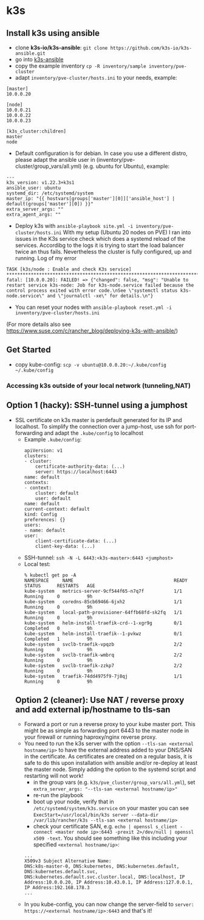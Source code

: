 # k3s

## Install k3s using ansible
* clone **k3s-io/k3s-ansible**: `git clone https://github.com/k3s-io/k3s-ansible.git`
* go into [k3s-ansible](./k3s-ansible/)
* copy the example inventory `cp -R inventory/sample inventory/pve-cluster`
* adapt `inventory/pve-cluster/hosts.ini` to your needs, example:
```
[master]
10.0.0.20

[node]
10.0.0.21
10.0.0.22
10.0.0.23

[k3s_cluster:children]
master
node
```
* Default configuration is for debian. In case you use a different distro, please adapt the ansible user in (inventory/pve-cluster/group_vars/all.yml) (e.g. ubuntu for Ubuntu), example:
```
---
k3s_version: v1.22.3+k3s1
ansible_user: ubuntu
systemd_dir: /etc/systemd/system
master_ip: "{{ hostvars[groups['master'][0]]['ansible_host'] | default(groups['master'][0]) }}"
extra_server_args: ""
extra_agent_args: ""
```
* Deploy k3s with `ansible-playbook site.yml -i inventory/pve-cluster/hosts.ini`
  With my setup (Ubuntu 20 nodes on PVE) I ran into issues in the K3s service check which does a systemd reload of the services. Accordibg to the logs it is trying to start the load balancer twice an thus fails. Nevertheless the cluster is fully configured, up and running. Log of my error
```
TASK [k3s/node : Enable and check K3s service] *************************************************************************
fatal: [10.0.0.20]: FAILED! => {"changed": false, "msg": "Unable to restart service k3s-node: Job for k3s-node.service failed because the control process exited with error code.\nSee \"systemctl status k3s-node.service\" and \"journalctl -xe\" for details.\n"}
```
* You can reset your nodes with `ansible-playbook reset.yml -i inventory/pve-cluster/hosts.ini`

(For more details also see https://www.suse.com/c/rancher_blog/deploying-k3s-with-ansible/)

## Get Started
* copy kube-config: `scp -v ubuntu@10.0.0.20:~/.kube/config ~/.kube/config`


### Accessing k3s outside of your local network (tunneling,NAT)

## Option 1 (hacky): SSH-tunnel using a jumphost
* SSL certificate on k3s master is perdefault generated for its IP and localhost. To simplify the connection over a jump-host, use ssh for port-forwarding and adapt the `.kube/config` to localhost
  * Example `.kube/config`:
    ```
    apiVersion: v1
    clusters:
    - cluster:
        certificate-authority-data: (...)
        server: https://localhost:6443
    name: default
    contexts:
    - context:
        cluster: default
        user: default
    name: default
    current-context: default
    kind: Config
    preferences: {}
    users:
    - name: default
    user:
        client-certificate-data: (...)
        client-key-data: (...)
    ```
  * SSH-tunnel: `ssh -N -L 6443:<k3s-master>:6443 <jumphost>`
  * Local test:
    ```
    % kubectl get po -A
    NAMESPACE     NAME                                     READY   STATUS      RESTARTS   AGE
    kube-system   metrics-server-9cf544f65-n7q7f           1/1     Running     0          9h
    kube-system   coredns-85cb69466-6jxh2                  1/1     Running     0          9h
    kube-system   local-path-provisioner-64ffb68fd-sk2fq   1/1     Running     0          9h
    kube-system   helm-install-traefik-crd--1-xgr9g        0/1     Completed   0          9h
    kube-system   helm-install-traefik--1-pvkwz            0/1     Completed   1          9h
    kube-system   svclb-traefik-vpqzb                      2/2     Running     0          9h
    kube-system   svclb-traefik-wmbrq                      2/2     Running     0          9h
    kube-system   svclb-traefik-zzkp7                      2/2     Running     0          9h
    kube-system   traefik-74dd4975f9-7j8qj                 1/1     Running     0          9h
    ```
  ## Option 2 (cleaner): Use NAT / reverse proxy and add external ip/hostname to tls-san
  * Forward a port or run a reverse proxy to your kube master port. This might be as simple as forwarding port 6443 to the master node in your firewall or running haproxy/nginx reverse proxy.
  * You need to run the k3s server with the option `--tls-san <external hostname/ip>` to have the external address added to your DNS/SAN in the certificate. As certificates are created on a regular basis, it is safe to do this upon installation with ansible and/or re-deploy at least the master node. Simply adding the option to the systemd script and restarting will not work!
    * in the group vars (e.g. `k3s/pve_cluster/group_vars/all.yml`), set `extra_server_args: "--tls-san <external hostname/ip>"`
    * re-run the playbook
    * boot up your node, verify that in `/etc/systemd/system/k3s.service` on your master you can see `ExecStart=/usr/local/bin/k3s server --data-dir /var/lib/rancher/k3s --tls-san <external hostname/ip>`
    * check your certificate SAN, e.g. `echo | openssl s_client -connect <master node ip>:6443 -prexit 2>/dev/null | openssl x509 -text`. You should see something like this including your specified `<external hostname/ip>`:
    ```
    ...
    X509v3 Subject Alternative Name:
    DNS:k8s-master-0, DNS:kubernetes, DNS:kubernetes.default, DNS:kubernetes.default.svc, DNS:kubernetes.default.svc.cluster.local, DNS:localhost, IP Address:10.0.0.20, IP Address:10.43.0.1, IP Address:127.0.0.1, IP Address:192.168.178.3
    ...
    ```
  * In you kube-config, you can now change the server-field to `server: https://<external hostname/ip>:6443` and that's it!
  